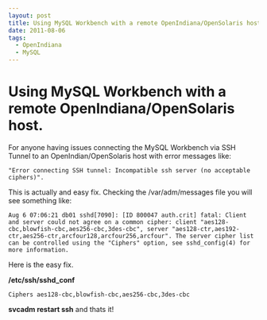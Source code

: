 ```yaml
---
layout: post
title: Using MySQL Workbench with a remote OpenIndiana/OpenSolaris host.
date: 2011-08-06
tags:
  - OpenIndiana
  - MySQL
---
```


# Using MySQL Workbench with a remote OpenIndiana/OpenSolaris host.

For anyone having issues connecting the MySQL Workbench via SSH Tunnel to an OpenIndian/OpenSolaris host with error messages like:

    "Error connecting SSH tunnel: Incompatible ssh server (no acceptable ciphers)".

This is actually and easy fix. Checking the /var/adm/messages file you will see something like:

    Aug 6 07:06:21 db01 sshd[7090]: [ID 800047 auth.crit] fatal: Client and server could not agree on a common cipher: client "aes128-cbc,blowfish-cbc,aes256-cbc,3des-cbc", server "aes128-ctr,aes192-ctr,aes256-ctr,arcfour128,arcfour256,arcfour". The server cipher list can be controlled using the "Ciphers" option, see sshd_config(4) for more information.

Here is the easy fix.

**/etc/ssh/sshd_conf**

    Ciphers aes128-cbc,blowfish-cbc,aes256-cbc,3des-cbc

**svcadm restart ssh** and thats it!
